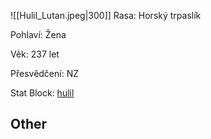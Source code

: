 ![[Hulil_Lutan.jpeg|300]]
Rasa: Horský trpaslík

Pohlaví: Žena

Věk: 237 let

Přesvědčení: NZ

Stat Block: [hulil](https://5e.tools/bestiary.html#hulil%20lutan_egw)


## Other
